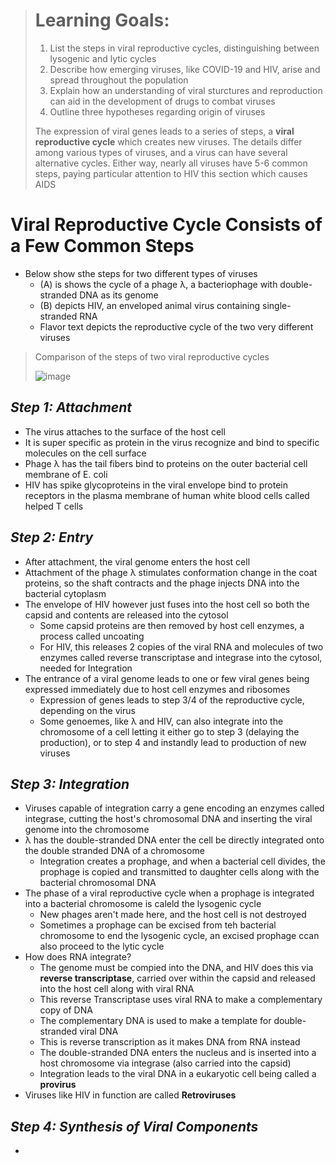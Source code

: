 > # Learning Goals:
> 1. List the steps in viral reproductive cycles, distinguishing between lysogenic and lytic cycles
> 2. Describe how emerging viruses, like COVID-19 and HIV, arise and spread throughout the population
> 3. Explain how an understanding of viral sturctures and reproduction can aid in the development of drugs to combat viruses
> 4. Outline three hypotheses regarding origin of viruses
>
> The expression of viral genes leads to a series of steps, a **viral reproductive cycle** which creates new viruses. The details differ among various types of viruses, and a virus can have several alternative cycles. Either way, nearly all viruses have 5-6 common steps, paying particular attention to HIV this section which causes AIDS

# Viral Reproductive Cycle Consists of a Few Common Steps
- Below show sthe steps for two different types of viruses
  - (A) is shows the cycle of a phage λ, a bacteriophage with double-stranded DNA as its genome
  - (B) depicts HIV, an enveloped animal virus containing single-stranded RNA
  - Flavor text depicts the reproductive cycle of the two very different viruses
 
> Comparison of the steps of two viral reproductive cycles
>
> ![image](https://github.com/MCBasterSheet/MCBasterSheet/assets/157453648/84002055-33b0-4dd6-9f77-52da4936f0f1)

## *Step 1: Attachment*
- The virus attaches to the surface of the host cell
- It is super specific as protein in the virus recognize and bind to specific molecules on the cell surface
- Phage λ has the tail fibers bind to proteins on the outer bacterial cell membrane of E. coli
- HIV has spike glycoproteins in the viral envelope bind to protein receptors in the plasma membrane of human white blood cells called helped T cells

 ## *Step 2: Entry*
 - After attachment, the viral genome enters the host cell
 - Attachment of the phage λ stimulates conformation change in the coat proteins, so the shaft contracts and the phage injects DNA into the bacterial cytoplasm
 - The envelope of HIV however just fuses into the host cell so both the capsid and contents are released into the cytosol
   - Some capsid proteins are then removed by host cell enzymes, a process called uncoating
   - For HIV, this releases 2 copies of the viral RNA and molecules of two enzymes called reverse transcriptase and integrase into the cytosol, needed for Integration
 - The entrance of a viral genome leads to one or few viral genes being expressed immediately due to host cell enzymes and ribosomes
   - Expression of genes leads to step 3/4 of the reproductive cycle, depending on the virus
   - Some genoemes, like λ and HIV, can also integrate into the chromosome of a cell letting it either go to step 3 (delaying the production), or to step 4 and instandly lead to production of new viruses

## *Step 3: Integration*
- Viruses capable of integration carry a gene encoding an enzymes called integrase, cutting the host's chromosomal DNA and inserting the viral genome into the chromosome
- λ has the double-stranded DNA enter the cell be directly integrated onto the double stranded DNA of a chromosome
  - Integration creates a prophage, and when a bacterial cell divides, the prophage is copied and transmitted to daughter cells along with the bacterial chromosomal DNA
- The phase of a viral reproductive cycle when a prophage is integrated into a bacterial chromosome is caleld the lysogenic cycle
  - New phages aren't made here, and the host cell is not destroyed
  - Sometimes a prophage can be excised from teh bacterial chromosome to end the lysogenic cycle, an excised prophage ccan also proceed to the lytic cycle
- How does RNA integrate?
  - The genome must be compied into the DNA, and HIV does this via **reverse transcriptase**, carried over within the capsid and released into the host cell along with viral RNA
  - This reverse Transcriptase uses viral RNA to make a complementary copy of DNA
  - The complementary DNA is used to make a template for double-stranded viral DNA
  - This is reverse transcription as it makes DNA from RNA instead
  - The double-stranded DNA enters the nucleus and is inserted into a host chromosome via integrase (also carried into the capsid)
  - Integration leads to the viral DNA in a eukaryotic cell being called a **provirus**
- Viruses like HIV in function are called **Retroviruses**

## *Step 4: Synthesis of Viral Components*
- 
